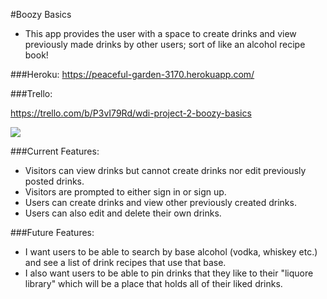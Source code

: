 #Boozy Basics

* This app provides the user with a space to create drinks and view previously made  drinks by other users; sort of like an alcohol recipe book!


###Heroku:
<https://peaceful-garden-3170.herokuapp.com/>

###Trello:

<https://trello.com/b/P3vI79Rd/wdi-project-2-boozy-basics>





![](http://news.upperplayground.com/wp-content/uploads/2010/11/d260299dcd519574.jpg.jpg)

###Current Features:
* Visitors can view drinks but cannot create drinks nor edit previously posted drinks.
*  Visitors are prompted to either sign in or sign up.
* Users can create drinks and view other previously created drinks.
* Users can also edit and delete their own drinks.

###Future Features:
* I want users to be able to search by base alcohol (vodka, whiskey etc.) and see a list of drink recipes that use that base.
* I also want users to be able to pin drinks that they like to their "liquore library" which will be a place that holds all of their liked drinks.

